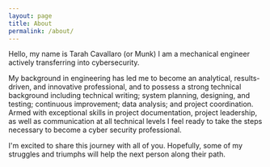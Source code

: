 ```yaml
---
layout: page
title: About
permalink: /about/
---
```


Hello, my name is Tarah Cavallaro (or Munk) I am a mechanical engineer actively transferring into cybersecurity.

My background in engineering has led me to become an analytical, results-driven, and innovative professional, and to possess a
strong technical background including technical writing; system planning, designing, and testing; continuous
improvement; data analysis; and project coordination. Armed with exceptional skills in project
documentation, project leadership, as well as communication at all technical levels I feel ready to take the steps necessary to become a cyber security professional.

I'm excited to share this journey with all of you. Hopefully, some of my struggles and triumphs will help the next person along their path.
